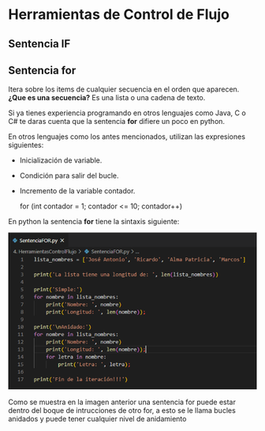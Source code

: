 # Herramientas de Control de Flujo

## Sentencia IF

## Sentencia __for__
Itera sobre los items de cualquier secuencia en el orden que aparecen.  
__¿Que es una secuencia?__ Es una lista o una cadena de texto.

Si ya tienes experiencia programando en otros lenguajes como Java, C o C# te daras cuenta que la sentencia __for__ difiere un poco en python.

En otros lenguajes como los antes mencionados, utilizan las expresiones siguientes:

* Inicialización de variable.
* Condición para salir del bucle.
* Incremento de la variable contador.

    for (int contador = 1; contador <= 10; contador++)

En python la sentencia __for__ tiene la sintaxis siguiente:

![Sentencia for simple y anidado](/././assets/images/4-HerramientasControlFlujo/Sentencia_for_simple_anidado.PNG)

Como se muestra en la imagen anterior una sentencia for puede estar dentro del boque de intrucciones de otro for, a esto se le llama bucles anidados y puede tener cualquier nivel de anidamiento

